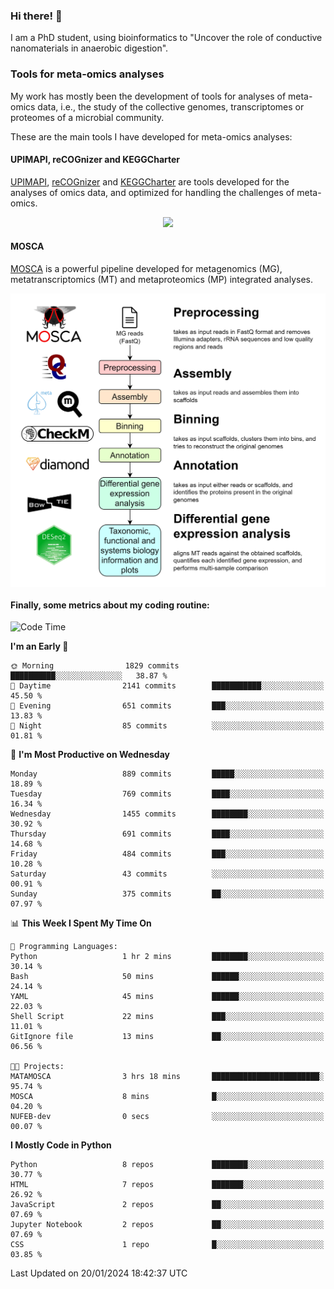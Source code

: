### Hi there! 👋

I am a PhD student, using bioinformatics to "Uncover the role of conductive nanomaterials in anaerobic digestion".

### Tools for meta-omics analyses

My work has mostly been the development of tools for analyses of meta-omics data, i.e., the study of the collective genomes, transcriptomes or proteomes of a microbial community.

These are the main tools I have developed for meta-omics analyses:

#### UPIMAPI, reCOGnizer and KEGGCharter

[UPIMAPI](https://github.com/iquasere/UPIMAPI), [reCOGnizer](https://github.com/iquasere/reCOGnizer) and [KEGGCharter](https://github.com/iquasere/KEGGCharter) are tools developed for the analyses of omics data, and optimized for handling the challenges of meta-omics.

<p align="center">
    <img src="assets/annotation_paper.png">
</p>

#### MOSCA

[MOSCA](https://github.com/iquasere/MOSCA) is a powerful pipeline developed for metagenomics (MG), metatranscriptomics (MT) and metaproteomics (MP) integrated analyses.

<p align="center">
    <img src="assets/mosca_workflow.png" align="center" width="700">
</p>


#### Finally, some metrics about my coding routine:

<!--START_SECTION:waka-->
![Code Time](http://img.shields.io/badge/Code%20Time-794%20hrs%2042%20mins-blue)

**I'm an Early 🐤** 

```text
🌞 Morning                1829 commits        ██████████░░░░░░░░░░░░░░░   38.87 % 
🌆 Daytime                2141 commits        ███████████░░░░░░░░░░░░░░   45.50 % 
🌃 Evening                651 commits         ███░░░░░░░░░░░░░░░░░░░░░░   13.83 % 
🌙 Night                  85 commits          ░░░░░░░░░░░░░░░░░░░░░░░░░   01.81 % 
```
📅 **I'm Most Productive on Wednesday** 

```text
Monday                   889 commits         █████░░░░░░░░░░░░░░░░░░░░   18.89 % 
Tuesday                  769 commits         ████░░░░░░░░░░░░░░░░░░░░░   16.34 % 
Wednesday                1455 commits        ████████░░░░░░░░░░░░░░░░░   30.92 % 
Thursday                 691 commits         ████░░░░░░░░░░░░░░░░░░░░░   14.68 % 
Friday                   484 commits         ███░░░░░░░░░░░░░░░░░░░░░░   10.28 % 
Saturday                 43 commits          ░░░░░░░░░░░░░░░░░░░░░░░░░   00.91 % 
Sunday                   375 commits         ██░░░░░░░░░░░░░░░░░░░░░░░   07.97 % 
```


📊 **This Week I Spent My Time On** 

```text
💬 Programming Languages: 
Python                   1 hr 2 mins         ████████░░░░░░░░░░░░░░░░░   30.14 % 
Bash                     50 mins             ██████░░░░░░░░░░░░░░░░░░░   24.14 % 
YAML                     45 mins             ██████░░░░░░░░░░░░░░░░░░░   22.03 % 
Shell Script             22 mins             ███░░░░░░░░░░░░░░░░░░░░░░   11.01 % 
GitIgnore file           13 mins             ██░░░░░░░░░░░░░░░░░░░░░░░   06.56 % 

🐱‍💻 Projects: 
MATAMOSCA                3 hrs 18 mins       ████████████████████████░   95.74 % 
MOSCA                    8 mins              █░░░░░░░░░░░░░░░░░░░░░░░░   04.20 % 
NUFEB-dev                0 secs              ░░░░░░░░░░░░░░░░░░░░░░░░░   00.07 % 
```

**I Mostly Code in Python** 

```text
Python                   8 repos             ████████░░░░░░░░░░░░░░░░░   30.77 % 
HTML                     7 repos             ███████░░░░░░░░░░░░░░░░░░   26.92 % 
JavaScript               2 repos             ██░░░░░░░░░░░░░░░░░░░░░░░   07.69 % 
Jupyter Notebook         2 repos             ██░░░░░░░░░░░░░░░░░░░░░░░   07.69 % 
CSS                      1 repo              █░░░░░░░░░░░░░░░░░░░░░░░░   03.85 % 
```




 Last Updated on 20/01/2024 18:42:37 UTC
<!--END_SECTION:waka-->
